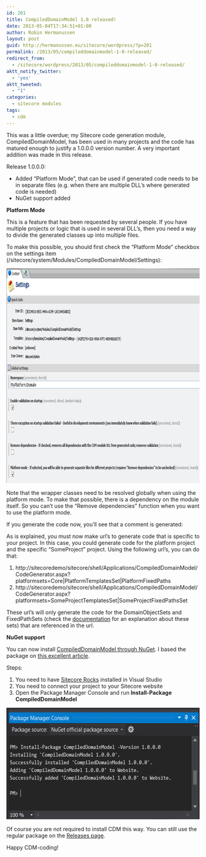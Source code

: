 ```yaml
---
id: 201
title: CompiledDomainModel 1.0 released!
date: 2013-05-04T17:34:51+01:00
author: Robin Hermanussen
layout: post
guid: http://hermanussen.eu/sitecore/wordpress/?p=201
permalink: /2013/05/compileddomainmodel-1-0-released/
redirect_from:
  - /sitecore/wordpress/2013/05/compileddomainmodel-1-0-released/
aktt_notify_twitter:
  - 'yes'
aktt_tweeted:
  - "1"
categories:
  - sitecore modules
tags:
  - cdm
---
```

This was a little overdue; my Sitecore code generation module, CompiledDomainModel, has been used in many projects and the code has matured enough to justify a 1.0.0.0 version number. A very important addition was made in this release.

Release 1.0.0.0:

  * Added &#8220;Platform Mode&#8221;, that can be used if generated code needs to be in separate files (e.g. when there are multiple DLL&#8217;s where generated code is needed)
  * NuGet support added

**Platform Mode**

This is a feature that has been requested by several people. If you have multiple projects or logic that is used in several DLL&#8217;s, then you need a way to divide the generated classes up into multiple files.

To make this possible, you should first check the &#8220;Platform Mode&#8221; checkbox on the settings item (/sitecore/system/Modules/CompiledDomainModel/Settings):

<img class="alignnone" title="CDM Platform Mode" src="/wp-content/static/cdm_platform_mode.png" alt="" width="958" height="558" /> 

Note that the wrapper classes need to be resolved globally when using the platform mode. To make that possible, there is a dependency on the module itself. So you can&#8217;t use the &#8220;Remove dependencies&#8221; function when you want to use the platform mode.

If you generate the code now, you&#8217;ll see that a comment is generated:  


As is explained, you must now make url&#8217;s to generate code that is specific to your project. In this case, you could generate code for the platform project and the specific &#8220;SomeProject&#8221; project. Using the following url&#8217;s, you can do that:

  1. http://sitecoredemo/sitecore/shell/Applications/CompiledDomainModel/CodeGenerator.aspx?platformsets=Core|PlatformTemplatesSet|PlatformFixedPaths
  2. http://sitecoredemo/sitecore/shell/Applications/CompiledDomainModel/CodeGenerator.aspx?platformsets=SomeProjectTemplatesSet|SomeProjectFixedPathsSet

These url&#8217;s will only generate the code for the DomainObjectSets and FixedPathSets (check the [documentation](/sitecore/CompiledDomainModel/Documentation/default.htm#chapter2 "CDM docs") for an explanation about these sets) that are referenced in the url.

**NuGet support**

You can now install <a title="NuGet CDM" href="https://nuget.org/packages/CompiledDomainModel">CompiledDomainModel through NuGet</a>. I based the package on <a title="Article about deploying Sitecore modules with NuGet" href="http://blog.velir.com/index.php/2012/12/04/create-and-deploy-sitecore-modules-with-nuget/">this excellent article</a>.

Steps:

  1. You need to have <a title="Sitecore Rocks" href="http://visualstudiogallery.msdn.microsoft.com/44a26c88-83a7-46f6-903c-5c59bcd3d35b">Sitecore Rocks</a> installed in Visual Studio
  2. You need to connect your project to your Sitecore website
  3. Open the Package Manager Console and run **Install-Package CompiledDomainModel**

<img class="alignnone" title="CDM NuGet installed" src="/wp-content/static/cdm_nuget_installation.png" alt="" width="574" height="290" /> 

Of course you are not required to install CDM this way. You can still use the regular package on the [Releases page](/sitecore/CompiledDomainModel/Releases/index.htm "Releases page").

Happy CDM-coding!